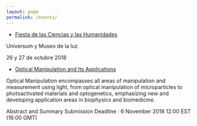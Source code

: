 ```yaml
---
layout: page
permalink: /events/
---
```


* [Fiesta de las Ciencias y las Humanidades](http://www.dgdc.unam.mx/lafiesta/)

Universum y Museo de la luz

26 y 27 de octubre 2018

* [Optical Manipulation and Its Applications](https://www.osa.org/en-us/meetings/osa_meetings/osa_biophotonics_congress/program/optical_manipulation_and_its_applications/)

Optical Manipulation encompasses all areas of manipulation and measurement using light, from optical manipulation of microparticles to photoactivated materials and optogenetics, emphasizing new and developing application areas in biophysics and biomedicine.

Abstract and Summary Submission Deadline :
6 November 2018 12:00 EST (16:00 GMT)
